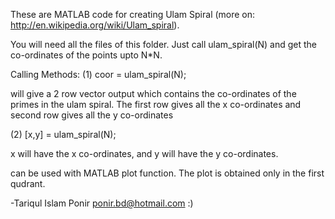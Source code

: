 These are MATLAB code for creating Ulam Spiral (more on: http://en.wikipedia.org/wiki/Ulam_spiral).

You will need all the files of this folder.
Just call ulam_spiral(N) and get the co-ordinates of the points upto N*N.

Calling Methods:
(1)
coor = ulam_spiral(N);

will give a 2 row vector output which contains the co-ordinates of the primes in the ulam spiral.
The first row gives all the x co-ordinates and second row gives all the y co-ordinates

(2)
[x,y] = ulam_spiral(N);

x will have the x co-ordinates, and y will have the y co-ordinates.

can be used with MATLAB plot function. The plot is obtained only in the first qudrant.

-Tariqul Islam Ponir
ponir.bd@hotmail.com
:)
